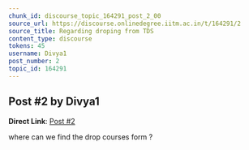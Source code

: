 ```yaml
---
chunk_id: discourse_topic_164291_post_2_00
source_url: https://discourse.onlinedegree.iitm.ac.in/t/164291/2
source_title: Regarding droping from TDS
content_type: discourse
tokens: 45
username: Divya1
post_number: 2
topic_id: 164291
---
```


## Post #2 by Divya1

**Direct Link**: [Post #2](https://discourse.onlinedegree.iitm.ac.in/t/164291/2)

where can we find the drop courses form ?

